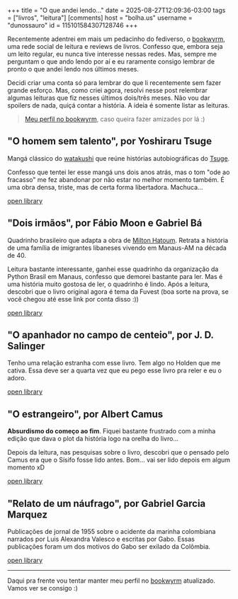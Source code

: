 +++
title = "O que andei lendo..."
date = 2025-08-27T12:09:36-03:00
tags = ["livros", "leitura"]
[comments]
host = "bolha.us"
username = "dunossauro"
id = 115101584307128746
+++

Recentemente adentrei em mais um pedacinho do fediverso, o [bookwyrm](https://joinbookwyrm.com/pt-br/), uma rede social de leitura e reviews de livros. Confesso que, embora seja um leito regular, eu nunca tive interesse nessas redes. Mas, sempre me perguntam o que ando lendo por aí e eu raramente consigo lembrar de pronto o que andei lendo nos últimos meses.

Decidi criar uma conta só para lembrar do que li recentemente sem fazer grande esforço. Mas, como criei agora, resolvi nesse post relembrar algumas leituras que fiz nesses últimos dois/três meses. Não vou dar spoilers de nada, quiçá contar a história. A ideia é somente listar as leituras.

> [Meu perfil no bookwyrm](https://bookwyrm.social/user/dunossauro), caso queira fazer amizades por lá :)


## "O homem sem talento", por Yoshiraru Tsuge

Mangá clássico do [watakushi](https://pt.wikipedia.org/wiki/Watakushi_shosetsu) que reúne histórias autobiográficas do [Tsuge](https://en.wikipedia.org/wiki/Yoshiharu_Tsuge).

Confesso que tentei ler esse mangá  uns dois anos atrás, mas o tom "ode ao fracasso" me fez abandonar por não estar no melhor momento também. É uma obra densa, triste, mas de certa forma libertadora. Machuca...

[open library](https://openlibrary.org/works/OL11641330W/Munou_no_Hito?edition=key%3A/books/OL33175348M)

## "Dois irmãos", por Fábio Moon e Gabriel Bá

Quadrinho brasileiro que adapta a obra de [Milton Hatoum](https://pt.wikipedia.org/wiki/Milton_Hatoum). Retrata a história de uma família de imigrantes libaneses vivendo em Manaus-AM na década de 40.

Leitura bastante interessante, ganhei esse quadrinho da organização da Python Brasil em Manaus, confesso que demorei bastante para ler. Mas é uma história muito gostosa de ler, o quadrinho é lindo. Após a leitura, descobri que o livro original agora é tema da Fuvest (boa sorte na prova, se você chegou até esse link por conta disso :))

[open library](https://openlibrary.org/works/OL26427340W/Dois_Irmaos_-?edition=key%3A/books/OL35697166M)

## "O apanhador no campo de centeio", por J. D. Salinger

Tenho uma relação estranha com esse livro. Tem algo no Holden que me cativa. Essa deve ser a quarta vez que eu pego esse livro pra reler e eu o adoro.

[open library](https://openlibrary.org/works/OL26414922W/O_Apanhador_no_Campo_de_Centeio?edition=key%3A/books/OL35663922M)

## "O estrangeiro", por Albert Camus

**Absurdismo do começo ao fim**. Fiquei bastante frustrado com a minha edição que dava o plot da história logo na orelha do livro...

Depois da leitura, nas pesquisas sobre o livro, descobri que o pensado pelo Camus era que o Sísifo fosse lido antes. Bom... vai ser lido depois em algum momento xD

[open library](https://openlibrary.org/works/OL1230613W/L%E2%80%99%C3%A9tranger?edition=key%3A/books/OL50972958M)

## "Relato de um náufrago", por Gabriel Garcia Marquez

Publicações de jornal de 1955 sobre o acidente da marinha colombiana narrados por Luis Alexandra Valesco e escritas por Gabo. Essas publicações foram um dos motivos do Gabo ser exilado da Colômbia.

[open library](https://openlibrary.org/works/OL274550W/Relato_de_un_n%C3%A1ufrago?edition=key%3A/books/OL9155428M)

---

Daqui pra frente vou tentar manter meu perfil no [bookwyrm](https://bookwyrm.social/user/dunossauro) atualizado. Vamos ver se consigo :)
